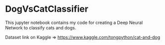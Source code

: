 # DogVsCatClassifier
This jupyter notebook contains my code for creating a Deep Neural Network to classify cats and dogs.

Dataset link on Kaggle => https://www.kaggle.com/tongpython/cat-and-dog

